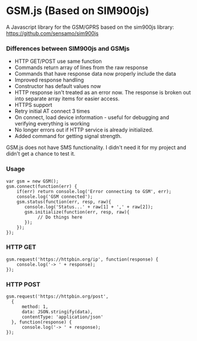 # GSM.js (Based on SIM900js)
A Javascript library for the GSM/GPRS based on the sim900js library: https://github.com/sensamo/sim900js

### Differences between SIM900js and GSMjs
* HTTP GET/POST use same function
* Commands return array of lines from the raw response
* Commands that have response data now properly include the data
* Improved response handling
* Constructor has default values now
* HTTP response isn't treated as an error now. The response is broken out into separate array items for easier access.
* HTTPS support
* Retry initial AT connect 3 times
* On connect, load device information - useful for debugging and verifying everything is working
* No longer errors out if HTTP service is already initialized.
* Added command for getting signal strength.

GSM.js does not have SMS functionality. I didn't need it for my project and didn't get a chance to test it.

### Usage
```
var gsm = new GSM();
gsm.connect(function(err) {
    if(err) return console.log('Error connecting to GSM', err);
    console.log('GSM connected');
    gsm.status(function(err, resp, raw){
       console.log('Status...' + raw[1] + ',' + raw[2]); 
       gsm.initialize(function(err, resp, raw){           
            // Do things here
       });
    });
});
```

### HTTP GET
```
gsm.request('https://httpbin.org/ip', function(response) {
    console.log('-> ' + response);
});
```

### HTTP POST
```
gsm.request('https://httpbin.org/post',
  {
      method: 1,
      data: JSON.stringify(data),
      contentType: 'application/json'
  }, function(response) {
      console.log('-> ' + response);
});
```
